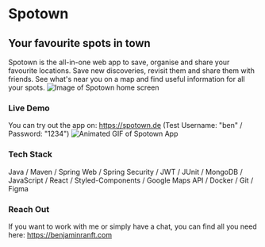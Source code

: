 # Spotown
## Your favourite spots in town
Spotown is the all-in-one web app to save, organise and share your favourite locations. Save new discoveries, revisit them and share them with friends. See what's near you on a map and find useful information for all your spots.
![Image of Spotown home screen](https://benjaminranft.com/wp-content/uploads/2020/12/spotown_screens-copy-1.png)

### Live Demo
You can try out the app on: https://spotown.de (Test Username: "ben" / Password: "1234")
![Animated GIF of Spotown App](https://benjaminranft.com/wp-content/uploads/2020/12/Spotown_Screenrecording_Final_Benjamin_Ranft.gif)

### Tech Stack
Java / Maven / Spring Web / Spring Security / JWT / JUnit / MongoDB / JavaScript / React / Styled-Components / Google Maps API / Docker / Git / Figma

### Reach Out
If you want to work with me or simply have a chat, you can find all you need here: https://benjaminranft.com
